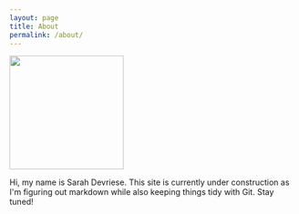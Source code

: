 ```yaml
---
layout: page
title: About
permalink: /about/
---
```


<img src="https://avatars1.githubusercontent.com/u/13733333?v=4&s=460" width="200" height="200" />

Hi, my name is Sarah Devriese. This site is currently under construction as I'm figuring out markdown while also keeping things tidy with Git. Stay tuned!





